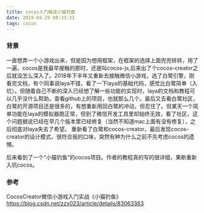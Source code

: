 ```yaml
---
title: cocos入门解读小猫钓鱼
date: 2019-04-25 08:33:31
tags: cocos
---
```


### 背景
一直想弄一个小游戏出来，但是因为想用框架，在框架的选择上面兜兜转转，用了一遍，cocos是我最早接触的那时，还是叫cocos-js,后来出了个cocos-creator之后就没怎么深入了。2018年下半年又重新去接触微信小游戏，选了白鹭引擎，刚看完文档，有个同事说laya不错，看了一下laya的基础代码，感觉比白鹭简单（入坑）。但随着自己不断的深入已经想了解一些功能的实现时，laya的文档和教程可以几乎没什么帮助。查看github上的项目，也就那么几个。最后又去看白鹭社区，白鹭的开源项目还是很多的，有想重新用回白鹭的冲动，但忍住了。但某天一个简单功能在laya的模拟器跑正常，但到了微信开发工具里却始终无效，看了社区，这个问题据说已经在早几个版本里已经修复（当然不知道mac上面有没有修复），之后彻底对laya失去了希望。
重新看了白鹭和cocos-creator，最后发现cocos-creator的设计模式，很符合我的口味，突然有种为什么之前不先考虑cocos的遗憾。

后来看到了一个“小猫钓鱼”的cocos项目。作者的教程真的写的很详细，果断重新入坑cocos。

### 参考
CocosCreator微信小游戏入门实战《小猫钓鱼》
https://blog.csdn.net/zzx023/article/details/83063363

### 
